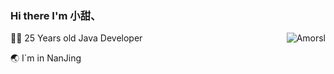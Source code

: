 ### Hi there I'm 小甜、

<!--
**xushunlong/xushunlong** is a ✨ _special_ ✨ repository because its `README.md` (this file) appears on your GitHub profile.

Here are some ideas to get you started:

- 🔭 I’m currently working on ...
- 🌱 I’m currently learning ...
- 👯 I’m looking to collaborate on ...
- 🤔 I’m looking for help with ...
- 💬 Ask me about ...
- 📫 How to reach me: ...
- 😄 Pronouns: ...
- ⚡ Fun fact: ...
-->
<img align='right' src="https://github-readme-stats.vercel.app/api?username=xushunlong&show_icons=true&theme=gotham" alt="Amorsl" />


<!-- [![Blog](https://img.shields.io/badge/%20Photography-%20-blue?logo=pivotal-tracker)](https://www.yuque.com/books/share/d28f5cac-4faa-45a1-b46a-56ea6e0fb9fc?# 《博客》) -->
<!-- [![Photos](https://img.shields.io/badge/%20Photography-%20-blue?logo=pivotal-tracker)](https://photos.winterchen.com) -->
<!-- [![i@winterchen.com](https://img.shields.io/badge/i%40winterchen.com-%20-orange?logo=gmail)](mailto:i@winterchen.com) -->
<!-- [![Folio](https://img.shields.io/badge/Folio-%20-orange?logo=fandango)](https://folio.winterchen.com) -->

  
 👨‍💻 25 Years old Java Developer
 
 :earth_asia: I`m in NanJing


